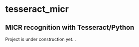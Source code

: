 # tesseract_micr

## MICR recognition with Tesseract/Python 


Project is under construction yet...
